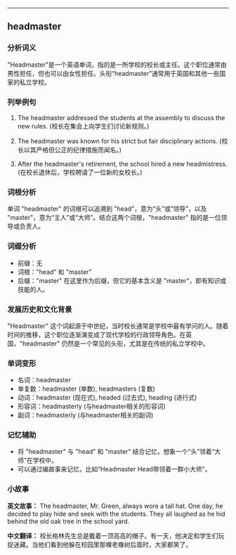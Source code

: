 
---------------
## headmaster
### 分析词义
"Headmaster"是一个英语单词，指的是一所学校的校长或主任。这个职位通常由男性担任，但也可以由女性担任。头衔“headmaster”通常用于英国和其他一些国家的私立学校。

### 列举例句
1. The headmaster addressed the students at the assembly to discuss the new rules.
   (校长在集会上向学生们讨论新规则。)

2. The headmaster was known for his strict but fair disciplinary actions.
   (校长以其严格但公正的纪律措施而闻名。)

3. After the headmaster's retirement, the school hired a new headmistress.
   (在校长退休后，学校聘请了一位新的女校长。)

### 词根分析
单词 "headmaster" 的词根可以追溯到 "head"，意为“头”或“领导”，以及 "master"，意为“主人”或“大师”。结合这两个词根，"headmaster" 指的是一位领导或负责人。

### 词缀分析
- 前缀：无
- 词根："head" 和 "master"
- 后缀："master" 在这里作为后缀，但它的基本含义是 "master"，即有知识或技能的人。

### 发展历史和文化背景
"Headmaster" 这个词起源于中世纪，当时校长通常是学校中最有学问的人。随着时间的推移，这个职位逐渐演变成了现代学校的行政领导角色。在英国，"headmaster" 仍然是一个常见的头衔，尤其是在传统的私立学校中。

### 单词变形
- 名词：headmaster
- 单复数：headmaster (单数), headmasters (复数)
- 动词：headmaster (现在式), headed (过去式), heading (进行式)
- 形容词：headmasterly (与headmaster相关的形容词)
- 副词：headmasterly (与headmaster相关的副词)

### 记忆辅助
- 将 "headmaster" 与 "head" 和 "master" 结合记忆，想象一个“头”领着“大师”在学校中。
- 可以通过编故事来记忆，比如“Headmaster Head带领着一群小大师”。

### 小故事
**英文故事：**
The headmaster, Mr. Green, always wore a tall hat. One day, he decided to play hide and seek with the students. They all laughed as he hid behind the old oak tree in the school yard.

**中文翻译：**
校长格林先生总是戴着一顶高高的帽子。有一天，他决定和学生们玩捉迷藏。当他们看到他躲在校园里那棵老橡树后面时，大家都笑了。

